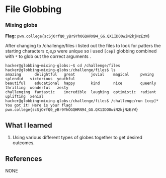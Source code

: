 # File Globbing 

### Mixing globs

**Flag:** `pwn.college{scSjOrfQ0_yBr9YhOGQHRN94_GG.QX1IDO0wiN2kjNzEzW}`

After changing to /challenge/files i listed out the files to look for patters the starting characters c,e,p were unique so i used `[cep]` globbing combined with `*` to glob out the correct arguments .

```
hacker@globbing~mixing-globs:~$ cd /challenge/files
hacker@globbing~mixing-globs:/challenge/files$ ls
amazing      delightful   great       jovial    magical     pwning   splendid   victorious  youthful
beautiful    educational  happy       kind      nice        queenly  thrilling  wonderful   zesty
challenging  fantastic    incredible  laughing  optimistic  radiant  uplifting  xenial
hacker@globbing~mixing-globs:/challenge/files$ /challenge/run [cep]*
You got it! Here is your flag!
pwn.college{scSjOrfQ0_yBr9YhOGQHRN94_GG.QX1IDO0wiN2kjNzEzW}
```

## What I learned

1. Using various different types of globes together to get desired outcomes. 

## References

NONE

